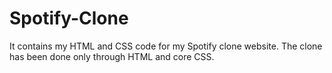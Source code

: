 # Spotify-Clone
It contains my HTML and CSS code for my Spotify clone website. The clone has been done only through HTML and core CSS.
